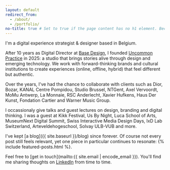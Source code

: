 ```yaml
---
layout: default
redirect_from:
  - /about/
  - /portfolio/
no-title: true # Set to true if the page content has no h1 element. Because if it has, we don't want the header text to be a h1.
---
```


I'm a digital experience strategist & designer based in Belgium.

After 10 years as Digital Director at [Base Design](https://basedesign.com), I founded [Uncommon Practice](https://uncommonpractice.works) in 2025: a studio that brings stories alive through design and emerging technology. We work with forward-thinking brands and cultural institutions to create experiences (online, offline, hybrid) that feel different but authentic.

Over the years, I've had the chance to collaborate with clients such as Dior, Bozar, KANAL Centre Pompidou, Studio Brussel, NTGent, Axel Vervoordt, MoMu Antwerp, La Monnaie, RSC Anderlecht, Xavier Hufkens, Haus Der Kunst, Fondation Cartier and Warner Music Group.

I occassionaly give talks and guest lectures on design, branding and digital thinking. I was a guest at Kikk Festival, Us By Night, Luca School of Arts, MuseumNext Digital Summit, Swiss Interactive Media Design Days, IxD Lab Switzerland, Arteveldehogeschool, Solvay ULB-VUB and more.

I've kept [a blog]({{ site.baseurl }}/blog) since forever. Of course not every post still feels relevant, yet one piece in particular continues to resonate: {% include featured-posts.html %}.

Feel free to [get in touch](mailto:{{ site.email | encode_email }}). You'll find me sharing thoughts on [LinkedIn](https://www.linkedin.com/in/thomasbyttebier/) from time to time.
